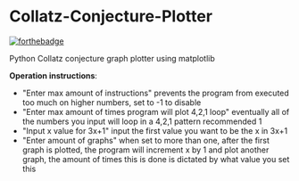 # Collatz-Conjecture-Plotter
[![forthebadge](https://forthebadge.com/images/badges/fuck-it-ship-it.svg)](https://youtube.com)

<n>Python Collatz conjecture graph plotter using matplotlib</n>

<b>Operation instructions</b>:
 - "Enter max amount of instructions" prevents the program from executed too much on higher numbers, set to -1 to disable
 - "Enter max amount of times program will plot 4,2,1 loop" eventually all of the numbers you input will loop in a 4,2,1 pattern recommended 1
 - "Input x value for 3x+1" input the first value you want to be the x in 3x+1
 - "Enter amount of graphs" when set to more than one, after the first graph is plotted, the program will increment x by 1 and plot another graph, the amount of times this is done is dictated by what value you set this 
